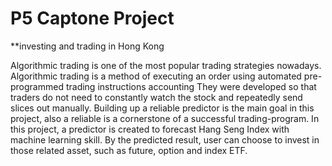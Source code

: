 # P5 Captone Project 
**investing and trading in Hong Kong

Algorithmic trading is one of the most popular trading strategies nowadays. Algorithmic trading is a method of executing an order using automated pre-programmed trading instructions accounting  They were developed so that traders do not need to constantly watch the stock and repeatedly send slices out manually.
Building up a reliable predictor is the main goal in this project, also a reliable is a cornerstone of a successful trading-program.
In this project, a predictor is created to forecast Hang Seng Index with machine learning skill. By the predicted result, user can choose to invest in those related asset, such as future, option and index ETF.
